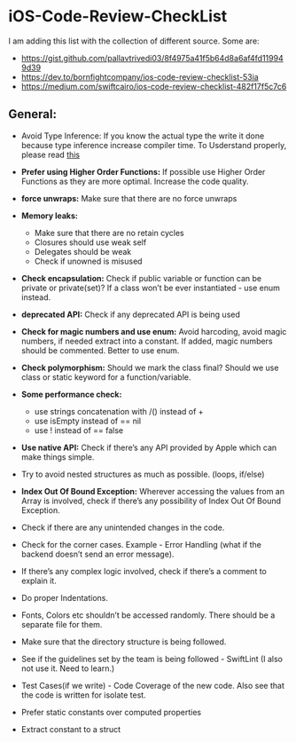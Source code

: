 # iOS-Code-Review-CheckList
I am adding this list with the collection of different source.
Some are:
- https://gist.github.com/pallavtrivedi03/8f4975a41f5b64d8a6af4fd119949d39
- https://dev.to/bornfightcompany/ios-code-review-checklist-53ia
- https://medium.com/swiftcairo/ios-code-review-checklist-482f17f5c7c6

## General:
  - Avoid Type Inference: If you know the actual type the write it done because type inference increase compiler time. To Usderstand properly, please read [this](https://stackoverflow.com/questions/37707403/what-is-the-difference-between-type-safety-and-type-inference) 
  
  - **Prefer using Higher Order Functions:** If possible use Higher Order Functions as they are more optimal. Increase the code quality.
  
  - **force unwraps:** Make sure that there are no force unwraps
  
  - **Memory leaks:** 
    - Make sure that there are no retain cycles
    - Closures should use weak self
    - Delegates should be weak
    - Check if unowned is misused

  - **Check encapsulation:** Check if public variable or function can be private or private(set)? If a class won’t be ever instantiated - use enum instead.
  
  - **deprecated API:** Check if any deprecated API is being used
  
  - **Check for magic numbers and use enum:** Avoid harcoding, avoid magic numbers, if needed extract into a constant. If added, magic numbers should be commented. Better to use enum.

  - **Check polymorphism:** Should we mark the class final? Should we use class or static keyword for a function/variable.

  - **Some performance check:** 
    - use strings concatenation with /() instead of +
    - use isEmpty instead of == nil
    - use ! instead of == false
  
  - **Use native API:** Check if there’s any API provided by Apple which can make things simple. 
  
  - Try to avoid nested structures as much as possible. (loops, if/else)
  
  - **Index Out Of Bound Exception:** Wherever accessing the values from an Array is involved, check if there’s any possibility of Index Out Of Bound Exception.
  
  - Check if there are any unintended changes in the code.
  
  - Check for the corner cases. Example -  Error Handling (what if the backend doesn’t send an error message).
  
  - If there’s any complex logic involved, check if there’s a comment to explain it. 
  
  - Do proper Indentations.
  
  - Fonts, Colors etc shouldn’t be accessed randomly. There should be a separate file for them. 
  
  - Make sure that the directory structure is being followed.
  
  - See if the guidelines set by the team is being followed - SwiftLint (I also not use it. Need to learn.)
  
  - Test Cases(if we write) - Code Coverage of the new code. Also see that the code is written for isolate test.
  
  - Prefer static constants over computed properties

  - Extract constant to a struct

  

